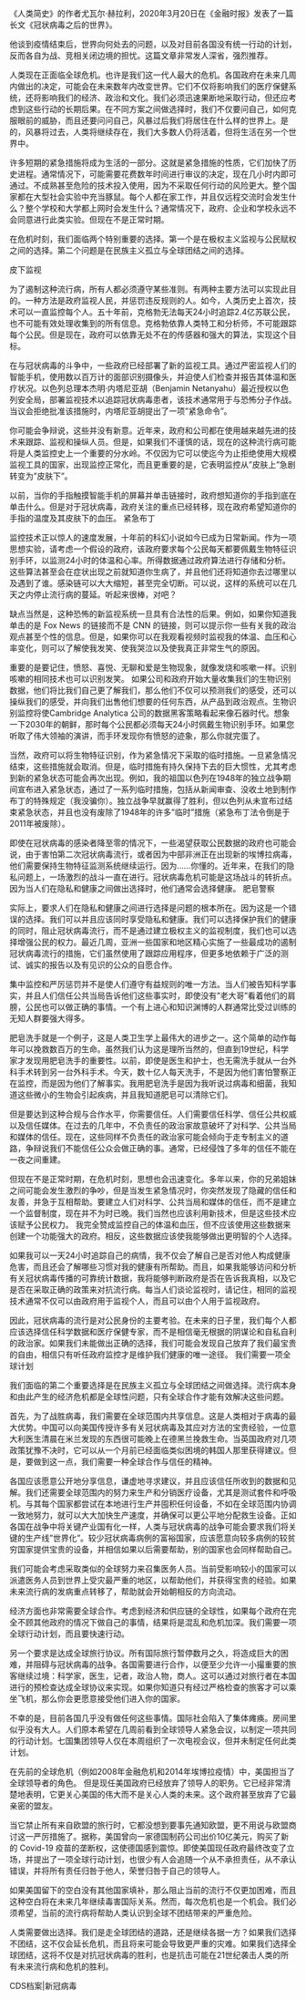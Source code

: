 

《人类简史》的作者尤瓦尔·赫拉利，2020年3月20日在《金融时报》发表了一篇长文《冠状病毒之后的世界》。

他谈到疫情结束后，世界向何处去的问题，以及对目前各国没有统一行动的计划，反而各自为战、竞相关闭边境的担忧。这篇文章非常发人深省，强烈推荐。

人类现在正面临全球危机。也许是我们这一代人最大的危机。各国政府在未来几周内做出的决定，可能会在未来数年内改变世界。它们不仅将影响我们的医疗保健系统，还将影响我们的经济、政治和文化。我们必须迅速果断地采取行动，但还应考虑到这些行动的长期后果。在不同方案之间做选择时，我们不仅要问自己，如何克服眼前的威胁，而且还要问问自己，风暴过后我们将居住在什么样的世界上。是的，风暴将过去，人类将继续存在，我们大多数人仍将活着，但将生活在另一个世界中。

许多短期的紧急措施将成为生活的一部分。这就是紧急措施的性质，它们加快了历史进程。通常情况下，可能需要花费数年时间进行审议的决定，现在几小时内即可通过。不成熟甚至危险的技术投入使用，因为不采取任何行动的风险更大。整个国家都在大型社会实验中充当豚鼠。每个人都在家工作，并且仅远程交流时会发生什么？整个学校和大学都上网时会发生什么？通常情况下，政府、企业和学校永远不会同意进行此类实验。但现在不是正常时期。

在危机时刻，我们面临两个特别重要的选择。第一个是在极权主义监视与公民赋权之间的选择。第二个问题是在民族主义孤立与全球团结之间的选择。

皮下监视

为了遏制这种流行病，所有人都必须遵守某些准则。有两种主要方法可以实现此目的。一种方法是政府监视人民，并惩罚违反规则的人。如今，人类历史上首次，技术可以一直监控每个人。五十年前，克格勃无法每天24小时追踪2.4亿苏联公民，也不可能有效处理收集到的所有信息。克格勃依靠人类特工和分析师，不可能跟踪每个公民。但是现在，政府可以依靠无处不在的传感器和强大的算法，实现这个目标。

在与冠状病毒的斗争中，一些政府已经部署了新的监视工具。通过严密监视人们的智能手机，使用数以百万计的面部识别摄像头，并迫使人们检查并报告其体温和医疗状况。以色列总理本杰明·内塔尼亚胡（Benjamin Netanyahu）最近授权以色列安全局，部署监视技术以追踪冠状病毒患者，该技术通常用于与恐怖分子作战。当议会拒绝批准该措施时，内塔尼亚胡提出了一项&#8221;紧急命令&#8221;。

你可能会争辩说，这些并没有新意。近年来，政府和公司都在使用越来越先进的技术来跟踪、监视和操纵人员。但是，如果我们不谨慎的话，现在的这种流行病可能将是人类监控史上一个重要的分水岭。不仅因为它可以使迄今为止拒绝使用大规模监视工具的国家，出现监控正常化，而且更重要的是，它表明监控从&#8221;皮肤上&#8221;急剧转变为&#8221;皮肤下&#8221;。

以前，当你的手指触摸智能手机的屏幕并单击链接时，政府想知道你的手指到底在单击什么。但是对于冠状病毒，政府关注的重点已经转移，现在政府希望知道你的手指的温度及其皮肤下的血压。 紧急布丁

监控技术正以惊人的速度发展，十年前的科幻小说如今已成为日常新闻。作为一项思想实验，请考虑一个假设的政府，该政府要求每个公民每天都要佩戴生物特征识别手环，以监测24小时的体温和心率。所得数据通过政府算法进行存储和分析。这些算法甚至会在症状出现之前就知道你生病了，并且他们还将知道你去过哪里以及遇到了谁。感染链可以大大缩短，甚至完全切断。可以说，这样的系统可以在几天之内停止流行病的蔓延。听起来很棒，对吧？

缺点当然是，这种恐怖的新监视系统一旦具有合法性的后果。例如，如果你知道我单击的是 Fox News 的链接而不是 CNN 的链接，则可以提示你一些有关我的政治观点甚至个性的信息。但是，如果你可以在我观看视频时监视我的体温、血压和心率变化，则可以了解使我发笑、使我哭泣以及使我真正非常生气的原因。

重要的是要记住，愤怒、喜悦、无聊和爱是生物现象，就像发烧和咳嗽一样。识别咳嗽的相同技术也可以识别发笑。 如果公司和政府开始大量收集我们的生物识别数据，他们将比我们自己更了解我们，那么他们不仅可以预测我们的感受，还可以操纵我们的感受，并向我们出售他们想要的任何东西，从产品到政治观点。生物识别监控将使Cambridge Analytica 公司的数据黑客策略看起来像石器时代。想象一下2030年的朝鲜，那时每个公民都必须每天24小时佩戴生物识别手环。如果您听取了伟大领袖的演讲，而手环发现你有愤怒的迹象，那么你就完蛋了。

当然，政府可以将生物特征识别，作为紧急情况下采取的临时措施。一旦紧急情况结束，这些措施就会取消。但是，临时措施有持久保持下去的巨大惯性，尤其考虑到新的紧急状态可能会再次出现。例如，我的祖国以色列在1948年的独立战争期间宣布进入紧急状态，通过了一系列临时措施，包括从新闻审查、没收土地到制作布丁的特殊规定（我没骗你）。独立战争早就赢得了胜利，但以色列从未宣布过结束紧急状态，并且也没有废除了1948年的许多&#8221;临时&#8221;措施（紧急布丁法令倒是于2011年被废除）。

即使在冠状病毒的感染者降至零的情况下，一些渴望获取公民数据的政府也可能会说，由于害怕第二次冠状病毒流行，或者因为中部非洲正在出现新的埃博拉病毒，他们需要保持生物特征监测系统继续运行。因为&#8230;&#8230;你懂的。近年来，在我们的隐私问题上，一场激烈的战斗一直在进行。冠状病毒危机可能是这场战斗的转折点。因为当人们在隐私和健康之间做出选择时，他们通常会选择健康。 肥皂警察

实际上，要求人们在隐私和健康之间进行选择是问题的根本所在。因为这是一个错误的选择。我们可以并且应该同时享受隐私和健康。我们可以选择保护我们的健康的同时，阻止冠状病毒流行，而不是通过建立极权主义的监视制度，我们也可以选择增强公民的权力。最近几周，亚洲一些国家和地区精心实施了一些最成功的遏制冠状病毒流行的措施，它们虽然使用了跟踪应用程序，但更多地依赖于广泛的测试、诚实的报告以及有见识的公众的自愿合作。

集中监控和严厉惩罚并不是使人们遵守有益规则的唯一方法。当人们被告知科学事实，并且人们信任公共当局告诉他们这些事实时，即使没有&#8221;老大哥&#8221;看着他们的肩膀，公民也可以做正确的事情。一个有上进心和知识渊博的人群通常比受过训练的无知人群要强大得多。

肥皂洗手就是一个例子，这是人类卫生学上最伟大的进步之一。这个简单的动作每年可以挽救数百万的生命。虽然我们认为这是理所当然的，但直到19世纪，科学家才发现用肥皂洗手的重要性。以前，即使是医生和护士，也无需洗手就从一台外科手术转到另一台外科手术。今天，数十亿人每天洗手，不是因为他们害怕警察正在监控，而是因为他们了解事实。我用肥皂洗手是因为我听说过病毒和细菌，我知道这些微小的生物会引起疾病，并且我知道肥皂可以清除它们。

但是要达到这种合规与合作水平，你需要信任。人们需要信任科学、信任公共权威以及信任媒体。在过去的几年中，不负责任的政治家故意破坏了对科学、公共当局和媒体的信任。现在，这些同样不负责任的政治家可能会倾向于走专制主义的道路，争辩说我们不能信任公众会做正确的事。通常，已经侵蚀了多年的信任不能在一夜之间重建。

但现在不是正常时期，在危机时刻，思想也会迅速变化。多年以来，你的兄弟姐妹之间可能会发生激烈的争吵，但是当发生紧急情况时，你突然发现了隐藏的信任和友善，并急于互相帮助。要建立人们对科学、公共当局和媒体的信任，而不是建立一个监督制度，现在并不为时已晚。我们当然也应该利用新技术，但是这些技术应该赋予公民权力。 我完全赞成监控自己的体温和血压，但不应该使用这些数据来创建一个功能强大的政府。相反，这些数据应该使我能够做出更明智的个人选择。

如果我可以一天24小时追踪自己的病情，我不仅会了解自己是否对他人构成健康危害，而且还会了解哪些习惯对我的健康有所帮助。而且，如果我能够访问和分析有关冠状病毒传播的可靠统计数据，我将能够判断政府是否在告诉我真相，以及它是否在采取正确的政策来对抗流行病。每当人们谈论监视时，请记住，相同的监视技术通常不仅可以由政府用于监视个人，而且可以由个人用于监视政府。

因此，冠状病毒的流行是对公民身份的主要考验。在未来的日子里，我们每个人都应该选择信任科学数据和医疗保健专家，而不是相信毫无根据的阴谋论和自私自利的政治家。如果我们未能做出正确的选择，我们可能会发现自己放弃了我们最宝贵的自由，相信只有听任政府监控才是维护我们健康的唯一途径。 我们需要一项全球计划

我们面临的第二个重要选择是在民族主义孤立与全球团结之间做选择。流行病本身和由此产生的经济危机都是全球性问题，只有全球合作才能有效解决这些问题。

首先，为了战胜病毒，我们需要在全球范围内共享信息。这是人类相对于病毒的最大优势。中国可以向美国传授许多有关冠状病毒及其应对方法的宝贵经验，一位意大利医生清晨在米兰发现的东西很可能晚上在德黑兰挽救生命。当英国政府对几项政策犹豫不决时，它可以从一个月前已经面临类似困境的韩国人那里获得建议。但是，要做到这一点，我们需要一种全球合作与信任的精神。

各国应该愿意公开地分享信息，谦虚地寻求建议，并且应该信任所收到的数据和见解。我们还需要全球范围内的努力来生产和分销医疗设备，尤其是测试套件和呼吸机。与其每个国家都尝试在本地进行生产并囤积任何设备，不如在全球范围内协调一致地努力，就可以大大加快生产速度，并确保可以更公平地分配救生设备。正如各国在战争中将关键产业国有化一样，人类与冠状病毒的战争可能会要求我们将关键的生产线&#8221;世界化&#8221;。较少冠状病毒病例的富裕国家，应该愿意向较多病例的较贫穷国家提供宝贵的设备，并相信如果以后需要帮助，别的国家也会同样帮助自己。

我们可能会考虑采取类似的全球努力来召集医务人员。当前受影响较小的国家可以派遣医务人员到世界上受灾最严重的地区，以帮助他们，并获得宝贵的经验。如果未来流行病的发病重点转移了，帮助就会开始朝相反的方向流动。

经济方面也非常需要全球合作。考虑到经济和供应链的全球性，如果每个政府在完全不顾其他政府的情况下做自己的事情，结果将是混乱和危机加深。我们需要一项全球行动计划，而且要快速行动。

另一个要求是达成全球旅行协议。所有国际旅行暂停数月之久，将造成巨大的困难，并阻碍与冠状病毒的战争。各国需要进行合作，以便至少允许一小撮重要的旅客继续过境：科学家，医生，记者，政治人物，商人。这可以通过对旅行者在本国进行的预检查达成全球协议来实现。如果你知道只有经过严格检查的旅客才可以乘坐飞机，那么你会更愿意接受他们进入你的国家。

不幸的是，目前各国几乎没有做任何这些事情。国际社会陷入了集体瘫痪。房间里似乎没有大人。人们原本希望在几周前看到全球领导人紧急会议，以制定一项共同的行动计划。七国集团领导人仅在本周组织了一次电视会议，但并未制定任何此类计划。

在先前的全球危机（例如2008年金融危机和2014年埃博拉疫情）中，美国担当了全球领导者的角色。 但是现任美国政府已经放弃了领导人的职务。它已经非常清楚地表明，它更关心美国的伟大而不是关心人类的未来。这个政府甚至放弃了它最亲密的盟友。

当它禁止所有来自欧盟的旅行时，它都没想到要事先通知欧盟，更不用说与欧盟商讨这一严厉措施了。据称，美国曾向一家德国制药公司出价10亿美元，购买了新的 Covid-19 疫苗的垄断权，这使德国感到震惊。即使美国现任政府最终改变了立场，并提出了一项全球行动计划，也很少有人会追随一个从不承担责任，从不承认错误，并将所有责任归咎于他人，荣誉归咎于自己的领导人。

如果美国留下的空白没有其他国家填补，那么阻止当前的流行不仅更加困难，而且这种空白将在未来几年继续毒害国际关系。然而，每次危机也是一个机会。我们必须希望，当前的流行病将帮助人类认识到全球不团结带来的严重危险。

人类需要做出选择。我们是走全球团结的道路，还是继续各据一方？如果我们选择不团结，这不仅会延长危机，而且将来可能会导致更严重的灾难。如果我们选择全球团结，这将不仅是对抗冠状病毒的胜利，也是抗击可能在21世纪袭击人类的所有未来流行病和危机的胜利。

CDS档案|新冠病毒


